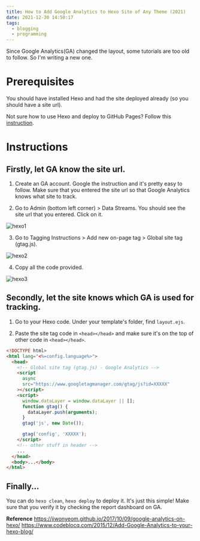 ```yaml
---
title: How to Add Google Analytics to Hexo Site of Any Theme (2021)
date: 2021-12-30 14:50:17
tags:
  - blogging
  - programming
---
```


Since Google Analytics(GA) changed the layout, some tutorials are too old to follow. So I'm writing a new one.

# Prerequisites

You should have installed Hexo and had the site deployed already (so you should have a site url).

Not sure how to use Hexo and deploy to GitHub Pages? Follow this [instruction](https://gist.github.com/btfak/18938572f5df000ebe06fbd1872e4e39).

# Instructions

## Firstly, let GA know the site url.

1. Create an GA account. Google the instruction and it's pretty easy to follow. Make sure that you entered the site url so that Google Analytics knows what site to track.

2. Go to Admin (bottom left corner) > Data Streams. You should see the site url that you entered. Click on it.

![hexo1](hexo1.jpg)

3. Go to Tagging Instructions > Add new on-page tag > Global site tag (gtag.js).

![hexo2](hexo2.jpg)

4. Copy all the code provided.

![hexo3](hexo3.jpg)

## Secondly, let the site knows which GA is used for tracking.

1. Go to your Hexo code. Under your template's folder, find `layout.ejs`.

2. Paste the site tag code in `<head></head>` and make sure it's on the top of other code in `<head></head>`.

```HTML
<!DOCTYPE html>
<html lang="<%=config.language%>">
  <head>
    <!-- Global site tag (gtag.js) - Google Analytics -->
    <script
      async
      src="https://www.googletagmanager.com/gtag/js?id=XXXXX"
    ></script>
    <script>
      window.dataLayer = window.dataLayer || [];
      function gtag() {
        dataLayer.push(arguments);
      }
      gtag('js', new Date());

      gtag('config', 'XXXXX');
    </script>
    <!-- other stuff in header -->
    ...
  </head>
  <body>...</body>
</html>
```

## Finally...

You can do `hexo clean`, `hexo deploy` to deploy it. It's just this simple! Make sure that you verify it by checking the report dashboard on GA.

**Reference**
https://jiwonyeom.github.io/2017/10/09/google-analytics-on-hexo/
https://www.codeblocq.com/2015/12/Add-Google-Analytics-to-your-hexo-blog/

